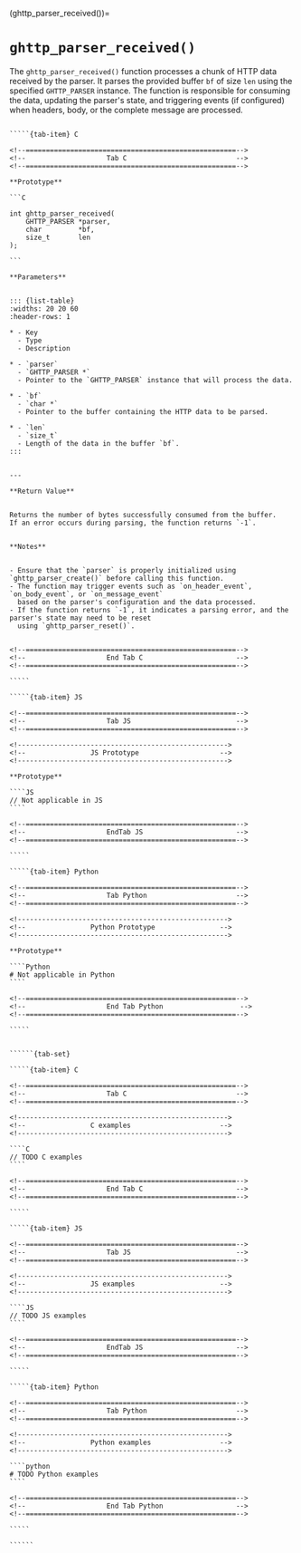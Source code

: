 <!-- ============================================================== -->
(ghttp_parser_received())=
# `ghttp_parser_received()`
<!-- ============================================================== -->


The `ghttp_parser_received()` function processes a chunk of HTTP data received by the parser. 
It parses the provided buffer `bf` of size `len` using the specified `GHTTP_PARSER` instance. 
The function is responsible for consuming the data, updating the parser's state, and triggering 
events (if configured) when headers, body, or the complete message are processed. 


<!------------------------------------------------------------>
<!--                    Prototypes                          -->
<!------------------------------------------------------------>

``````{tab-set}

`````{tab-item} C

<!--====================================================-->
<!--                    Tab C                           -->
<!--====================================================-->

**Prototype**

```C

int ghttp_parser_received(
    GHTTP_PARSER *parser,
    char         *bf,
    size_t       len
);

```

**Parameters**


::: {list-table}
:widths: 20 20 60
:header-rows: 1

* - Key
  - Type
  - Description

* - `parser`
  - `GHTTP_PARSER *`
  - Pointer to the `GHTTP_PARSER` instance that will process the data.

* - `bf`
  - `char *`
  - Pointer to the buffer containing the HTTP data to be parsed.

* - `len`
  - `size_t`
  - Length of the data in the buffer `bf`.
:::


---

**Return Value**


Returns the number of bytes successfully consumed from the buffer. 
If an error occurs during parsing, the function returns `-1`.


**Notes**


- Ensure that the `parser` is properly initialized using `ghttp_parser_create()` before calling this function.
- The function may trigger events such as `on_header_event`, `on_body_event`, or `on_message_event` 
  based on the parser's configuration and the data processed.
- If the function returns `-1`, it indicates a parsing error, and the parser's state may need to be reset 
  using `ghttp_parser_reset()`.


<!--====================================================-->
<!--                    End Tab C                       -->
<!--====================================================-->

`````

`````{tab-item} JS

<!--====================================================-->
<!--                    Tab JS                          -->
<!--====================================================-->

<!---------------------------------------------------->
<!--                JS Prototype                    -->
<!---------------------------------------------------->

**Prototype**

````JS
// Not applicable in JS
````

<!--====================================================-->
<!--                    EndTab JS                       -->
<!--====================================================-->

`````

`````{tab-item} Python

<!--====================================================-->
<!--                    Tab Python                      -->
<!--====================================================-->

<!---------------------------------------------------->
<!--                Python Prototype                -->
<!---------------------------------------------------->

**Prototype**

````Python
# Not applicable in Python
````

<!--====================================================-->
<!--                    End Tab Python                   -->
<!--====================================================-->

`````

``````

<!------------------------------------------------------------>
<!--                    Examples                            -->
<!------------------------------------------------------------>

```````{dropdown} Examples

``````{tab-set}

`````{tab-item} C

<!--====================================================-->
<!--                    Tab C                           -->
<!--====================================================-->

<!---------------------------------------------------->
<!--                C examples                      -->
<!---------------------------------------------------->

````C
// TODO C examples
````

<!--====================================================-->
<!--                    End Tab C                       -->
<!--====================================================-->

`````

`````{tab-item} JS

<!--====================================================-->
<!--                    Tab JS                          -->
<!--====================================================-->

<!---------------------------------------------------->
<!--                JS examples                     -->
<!---------------------------------------------------->

````JS
// TODO JS examples
````

<!--====================================================-->
<!--                    EndTab JS                       -->
<!--====================================================-->

`````

`````{tab-item} Python

<!--====================================================-->
<!--                    Tab Python                      -->
<!--====================================================-->

<!---------------------------------------------------->
<!--                Python examples                 -->
<!---------------------------------------------------->

````python
# TODO Python examples
````

<!--====================================================-->
<!--                    End Tab Python                  -->
<!--====================================================-->

`````

``````

```````


